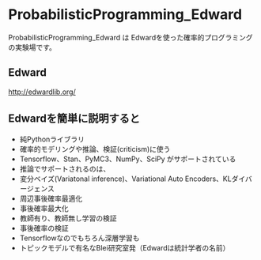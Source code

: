 # ProbabilisticProgramming_Edward

ProbabilisticProgramming_Edward は Edwardを使った確率的プログラミングの実験場です。 

## Edward
http://edwardlib.org/

## Edwardを簡単に説明すると

- 純Pythonライブラリ
- 確率的モデリングや推論、検証(criticism)に使う
- Tensorflow、Stan、PyMC3、NumPy、SciPy がサポートされている
- 推論でサポートされるのは、
- 変分ベイズ(Variatonal inference)、Variational Auto Encoders、KLダイバージェンス
- 周辺事後確率最適化
- 事後確率最大化
- 教師有り、教師無し学習の検証
- 事後確率の検証
- Tensorflowなのでもちろん深層学習も
- トピックモデルで有名なBlei研究室発（Edwardは統計学者の名前）
